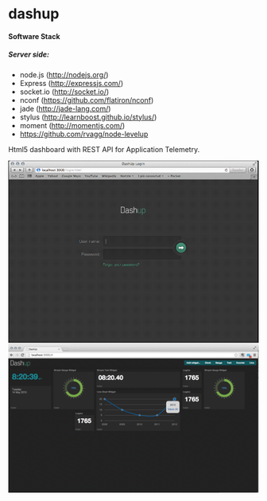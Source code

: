dashup
======

#### Software Stack ####

##### Server side: #####
* node.js (http://nodejs.org/)
* Express (http://expressjs.com/)
* socket.io (http://socket.io/)
* nconf (https://github.com/flatiron/nconf)
* jade (http://jade-lang.com/)
* stylus (http://learnboost.github.io/stylus/)
* moment (http://momentjs.com/)
* https://github.com/rvagg/node-levelup


Html5 dashboard with REST API for Application Telemetry.


![Alt text](docs/screenshots/login.png "Login")
![Alt text](docs/screenshots/screen1.png "Screenshot")

